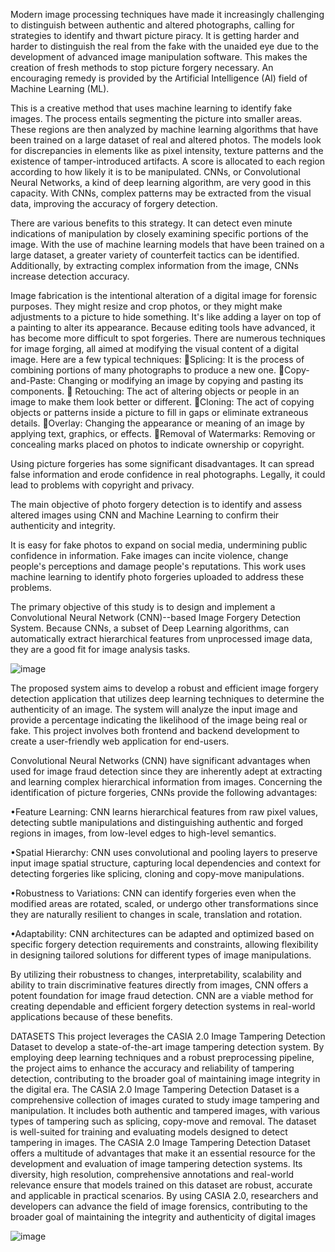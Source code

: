Modern image processing techniques have made it increasingly challenging to distinguish between authentic and altered photographs, calling for strategies to identify and thwart picture piracy. It is getting harder and harder to distinguish the real from the fake with the unaided eye due to the development of advanced image manipulation software. This makes the creation of fresh methods to stop picture forgery necessary. An encouraging remedy is provided by the Artificial Intelligence (AI) field of Machine Learning (ML).

This is a creative method that uses machine learning to identify fake images. The process entails segmenting the picture into smaller areas. These regions are then analyzed by machine learning algorithms that have been trained on a large dataset of real and altered photos. The models look for discrepancies in elements like as pixel intensity, texture patterns and the existence of tamper-introduced artifacts. A score is allocated to each region according to how likely it is to be manipulated. CNNs, or Convolutional Neural Networks, a kind of deep learning algorithm, are very good in this capacity. With CNNs, complex patterns may be extracted from the visual data, improving the accuracy of forgery detection.

There are various benefits to this strategy. It can detect even minute indications of manipulation by closely examining specific portions of the image. With the use of machine learning models that have been trained on a large dataset, a greater variety of counterfeit tactics can be identified. Additionally, by extracting complex information from the image, CNNs increase detection accuracy.

Image fabrication is the intentional alteration of a digital image for forensic purposes. They might resize and crop photos, or they might make adjustments to a picture to hide something. It's like adding a layer on top of a painting to alter its appearance. Because editing tools have advanced, it has become more difficult to spot forgeries. There are numerous techniques for image forging, all aimed at modifying the visual content of a digital image. 
Here are a few typical techniques:
Splicing: It is the process of combining portions of many photographs to produce a new one.
Copy-and-Paste: Changing or modifying an image by copying and pasting its components.
 Retouching: The act of altering objects or people in an image to make them look better or different. 
Cloning: The act of copying objects or patterns inside a picture to fill in gaps or eliminate extraneous details.
Overlay: Changing the appearance or meaning of an image by applying text, graphics, or effects.
Removal of Watermarks: Removing or concealing marks placed on photos to indicate ownership or copyright.

Using picture forgeries has some significant disadvantages. It can spread false information and erode confidence in real photographs. Legally, it could lead to problems with copyright and privacy.

The main objective of photo forgery detection is to identify and assess altered images using CNN and Machine Learning to confirm their authenticity and integrity.

It is easy for fake photos to expand on social media, undermining public confidence in information. Fake images can incite violence, change people's perceptions and damage people's reputations. This work uses machine learning to identify photo forgeries uploaded to address these problems.


The primary objective of this study is to design and implement a Convolutional Neural Network (CNN)--based Image Forgery Detection System. Because CNNs, a subset of Deep Learning algorithms, can automatically extract hierarchical features from unprocessed image data, they are a good fit for image analysis tasks.

![image](https://github.com/user-attachments/assets/ef033c2f-a9db-4359-b139-ea31dfaa8585)

The proposed system aims to develop a robust and efficient image forgery detection application that utilizes deep learning techniques to determine the authenticity of an image. The system will analyze the input image and provide a percentage indicating the likelihood of the image being real or fake. This project involves both frontend and backend development to create a user-friendly web application for end-users.

Convolutional Neural Networks (CNN) have significant advantages when used for image fraud detection since they are inherently adept at extracting and learning complex hierarchical information from images. Concerning the identification of picture forgeries, CNNs provide the following advantages:

•Feature Learning: CNN learns hierarchical features from raw pixel values, detecting subtle manipulations and distinguishing authentic and forged regions in images, from low-level edges to high-level semantics.

•Spatial Hierarchy: CNN uses convolutional and pooling layers to preserve input image spatial structure, capturing local dependencies and context for detecting forgeries like splicing, cloning and copy-move manipulations.

•Robustness to Variations: CNN can identify forgeries even when the modified areas are rotated, scaled, or undergo other transformations since they are naturally resilient to changes in scale, translation and rotation.

•Adaptability: CNN architectures can be adapted and optimized based on specific forgery detection requirements and constraints, allowing flexibility in designing tailored solutions for different types of image manipulations.


By utilizing their robustness to changes, interpretability, scalability and ability to train discriminative features directly from images, CNN offers a potent foundation for image fraud detection. CNN are a viable method for creating dependable and efficient forgery detection systems in real-world applications because of these benefits.

DATASETS
This project leverages the CASIA 2.0 Image Tampering Detection Dataset to develop a state-of-the-art image tampering detection system. By employing deep learning techniques and a robust preprocessing pipeline, the project aims to enhance the accuracy and reliability of tampering detection, contributing to the broader goal of maintaining image integrity in the digital era.
The CASIA 2.0 Image Tampering Detection Dataset is a comprehensive collection of images curated to study image tampering and manipulation. It includes both authentic and tampered images, with various types of tampering such as splicing, copy-move and removal. The dataset is well-suited for training and evaluating models designed to detect tampering in images.
The CASIA 2.0 Image Tampering Detection Dataset offers a multitude of advantages that make it an essential resource for the development and evaluation of image tampering detection systems. Its diversity, high resolution, comprehensive annotations and real-world relevance ensure that models trained on this dataset are robust, accurate and applicable in practical scenarios. By using CASIA 2.0, researchers and developers can advance the field of image forensics, contributing to the broader goal of maintaining the integrity and authenticity of digital images

![image](https://github.com/user-attachments/assets/74eb8f38-75dd-4eb1-b333-337a84755e4f)

